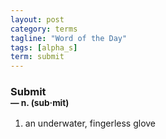 ```yaml
---
layout: post
category: terms
tagline: "Word of the Day"
tags: [alpha_s]
term: submit
---
```


<h3>Submit<br/> <small>&mdash; n. (sub<span>&middot;</span>mit)</small></h3>
<p><ol>
<li>an underwater, fingerless glove</li>
</ol></p>
